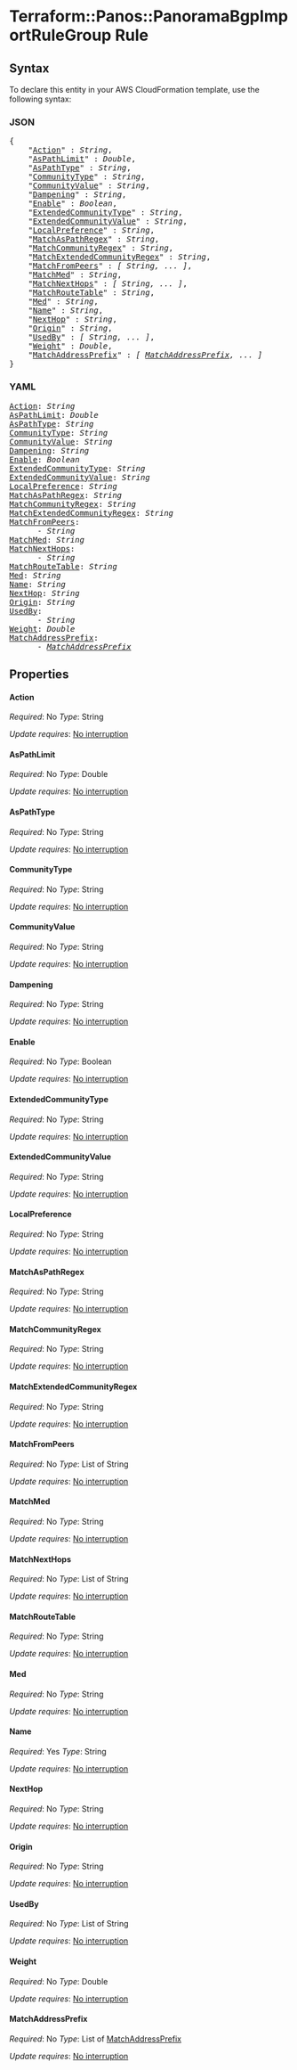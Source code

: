 # Terraform::Panos::PanoramaBgpImportRuleGroup Rule

## Syntax

To declare this entity in your AWS CloudFormation template, use the following syntax:

### JSON

<pre>
{
    "<a href="#action" title="Action">Action</a>" : <i>String</i>,
    "<a href="#aspathlimit" title="AsPathLimit">AsPathLimit</a>" : <i>Double</i>,
    "<a href="#aspathtype" title="AsPathType">AsPathType</a>" : <i>String</i>,
    "<a href="#communitytype" title="CommunityType">CommunityType</a>" : <i>String</i>,
    "<a href="#communityvalue" title="CommunityValue">CommunityValue</a>" : <i>String</i>,
    "<a href="#dampening" title="Dampening">Dampening</a>" : <i>String</i>,
    "<a href="#enable" title="Enable">Enable</a>" : <i>Boolean</i>,
    "<a href="#extendedcommunitytype" title="ExtendedCommunityType">ExtendedCommunityType</a>" : <i>String</i>,
    "<a href="#extendedcommunityvalue" title="ExtendedCommunityValue">ExtendedCommunityValue</a>" : <i>String</i>,
    "<a href="#localpreference" title="LocalPreference">LocalPreference</a>" : <i>String</i>,
    "<a href="#matchaspathregex" title="MatchAsPathRegex">MatchAsPathRegex</a>" : <i>String</i>,
    "<a href="#matchcommunityregex" title="MatchCommunityRegex">MatchCommunityRegex</a>" : <i>String</i>,
    "<a href="#matchextendedcommunityregex" title="MatchExtendedCommunityRegex">MatchExtendedCommunityRegex</a>" : <i>String</i>,
    "<a href="#matchfrompeers" title="MatchFromPeers">MatchFromPeers</a>" : <i>[ String, ... ]</i>,
    "<a href="#matchmed" title="MatchMed">MatchMed</a>" : <i>String</i>,
    "<a href="#matchnexthops" title="MatchNextHops">MatchNextHops</a>" : <i>[ String, ... ]</i>,
    "<a href="#matchroutetable" title="MatchRouteTable">MatchRouteTable</a>" : <i>String</i>,
    "<a href="#med" title="Med">Med</a>" : <i>String</i>,
    "<a href="#name" title="Name">Name</a>" : <i>String</i>,
    "<a href="#nexthop" title="NextHop">NextHop</a>" : <i>String</i>,
    "<a href="#origin" title="Origin">Origin</a>" : <i>String</i>,
    "<a href="#usedby" title="UsedBy">UsedBy</a>" : <i>[ String, ... ]</i>,
    "<a href="#weight" title="Weight">Weight</a>" : <i>Double</i>,
    "<a href="#matchaddressprefix" title="MatchAddressPrefix">MatchAddressPrefix</a>" : <i>[ <a href="rule-matchaddressprefix.md">MatchAddressPrefix</a>, ... ]</i>
}
</pre>

### YAML

<pre>
<a href="#action" title="Action">Action</a>: <i>String</i>
<a href="#aspathlimit" title="AsPathLimit">AsPathLimit</a>: <i>Double</i>
<a href="#aspathtype" title="AsPathType">AsPathType</a>: <i>String</i>
<a href="#communitytype" title="CommunityType">CommunityType</a>: <i>String</i>
<a href="#communityvalue" title="CommunityValue">CommunityValue</a>: <i>String</i>
<a href="#dampening" title="Dampening">Dampening</a>: <i>String</i>
<a href="#enable" title="Enable">Enable</a>: <i>Boolean</i>
<a href="#extendedcommunitytype" title="ExtendedCommunityType">ExtendedCommunityType</a>: <i>String</i>
<a href="#extendedcommunityvalue" title="ExtendedCommunityValue">ExtendedCommunityValue</a>: <i>String</i>
<a href="#localpreference" title="LocalPreference">LocalPreference</a>: <i>String</i>
<a href="#matchaspathregex" title="MatchAsPathRegex">MatchAsPathRegex</a>: <i>String</i>
<a href="#matchcommunityregex" title="MatchCommunityRegex">MatchCommunityRegex</a>: <i>String</i>
<a href="#matchextendedcommunityregex" title="MatchExtendedCommunityRegex">MatchExtendedCommunityRegex</a>: <i>String</i>
<a href="#matchfrompeers" title="MatchFromPeers">MatchFromPeers</a>: <i>
      - String</i>
<a href="#matchmed" title="MatchMed">MatchMed</a>: <i>String</i>
<a href="#matchnexthops" title="MatchNextHops">MatchNextHops</a>: <i>
      - String</i>
<a href="#matchroutetable" title="MatchRouteTable">MatchRouteTable</a>: <i>String</i>
<a href="#med" title="Med">Med</a>: <i>String</i>
<a href="#name" title="Name">Name</a>: <i>String</i>
<a href="#nexthop" title="NextHop">NextHop</a>: <i>String</i>
<a href="#origin" title="Origin">Origin</a>: <i>String</i>
<a href="#usedby" title="UsedBy">UsedBy</a>: <i>
      - String</i>
<a href="#weight" title="Weight">Weight</a>: <i>Double</i>
<a href="#matchaddressprefix" title="MatchAddressPrefix">MatchAddressPrefix</a>: <i>
      - <a href="rule-matchaddressprefix.md">MatchAddressPrefix</a></i>
</pre>

## Properties

#### Action

_Required_: No
_Type_: String

_Update requires_: [No interruption](https://docs.aws.amazon.com/AWSCloudFormation/latest/UserGuide/using-cfn-updating-stacks-update-behaviors.html#update-no-interrupt)

#### AsPathLimit

_Required_: No
_Type_: Double

_Update requires_: [No interruption](https://docs.aws.amazon.com/AWSCloudFormation/latest/UserGuide/using-cfn-updating-stacks-update-behaviors.html#update-no-interrupt)

#### AsPathType

_Required_: No
_Type_: String

_Update requires_: [No interruption](https://docs.aws.amazon.com/AWSCloudFormation/latest/UserGuide/using-cfn-updating-stacks-update-behaviors.html#update-no-interrupt)

#### CommunityType

_Required_: No
_Type_: String

_Update requires_: [No interruption](https://docs.aws.amazon.com/AWSCloudFormation/latest/UserGuide/using-cfn-updating-stacks-update-behaviors.html#update-no-interrupt)

#### CommunityValue

_Required_: No
_Type_: String

_Update requires_: [No interruption](https://docs.aws.amazon.com/AWSCloudFormation/latest/UserGuide/using-cfn-updating-stacks-update-behaviors.html#update-no-interrupt)

#### Dampening

_Required_: No
_Type_: String

_Update requires_: [No interruption](https://docs.aws.amazon.com/AWSCloudFormation/latest/UserGuide/using-cfn-updating-stacks-update-behaviors.html#update-no-interrupt)

#### Enable

_Required_: No
_Type_: Boolean

_Update requires_: [No interruption](https://docs.aws.amazon.com/AWSCloudFormation/latest/UserGuide/using-cfn-updating-stacks-update-behaviors.html#update-no-interrupt)

#### ExtendedCommunityType

_Required_: No
_Type_: String

_Update requires_: [No interruption](https://docs.aws.amazon.com/AWSCloudFormation/latest/UserGuide/using-cfn-updating-stacks-update-behaviors.html#update-no-interrupt)

#### ExtendedCommunityValue

_Required_: No
_Type_: String

_Update requires_: [No interruption](https://docs.aws.amazon.com/AWSCloudFormation/latest/UserGuide/using-cfn-updating-stacks-update-behaviors.html#update-no-interrupt)

#### LocalPreference

_Required_: No
_Type_: String

_Update requires_: [No interruption](https://docs.aws.amazon.com/AWSCloudFormation/latest/UserGuide/using-cfn-updating-stacks-update-behaviors.html#update-no-interrupt)

#### MatchAsPathRegex

_Required_: No
_Type_: String

_Update requires_: [No interruption](https://docs.aws.amazon.com/AWSCloudFormation/latest/UserGuide/using-cfn-updating-stacks-update-behaviors.html#update-no-interrupt)

#### MatchCommunityRegex

_Required_: No
_Type_: String

_Update requires_: [No interruption](https://docs.aws.amazon.com/AWSCloudFormation/latest/UserGuide/using-cfn-updating-stacks-update-behaviors.html#update-no-interrupt)

#### MatchExtendedCommunityRegex

_Required_: No
_Type_: String

_Update requires_: [No interruption](https://docs.aws.amazon.com/AWSCloudFormation/latest/UserGuide/using-cfn-updating-stacks-update-behaviors.html#update-no-interrupt)

#### MatchFromPeers

_Required_: No
_Type_: List of String

_Update requires_: [No interruption](https://docs.aws.amazon.com/AWSCloudFormation/latest/UserGuide/using-cfn-updating-stacks-update-behaviors.html#update-no-interrupt)

#### MatchMed

_Required_: No
_Type_: String

_Update requires_: [No interruption](https://docs.aws.amazon.com/AWSCloudFormation/latest/UserGuide/using-cfn-updating-stacks-update-behaviors.html#update-no-interrupt)

#### MatchNextHops

_Required_: No
_Type_: List of String

_Update requires_: [No interruption](https://docs.aws.amazon.com/AWSCloudFormation/latest/UserGuide/using-cfn-updating-stacks-update-behaviors.html#update-no-interrupt)

#### MatchRouteTable

_Required_: No
_Type_: String

_Update requires_: [No interruption](https://docs.aws.amazon.com/AWSCloudFormation/latest/UserGuide/using-cfn-updating-stacks-update-behaviors.html#update-no-interrupt)

#### Med

_Required_: No
_Type_: String

_Update requires_: [No interruption](https://docs.aws.amazon.com/AWSCloudFormation/latest/UserGuide/using-cfn-updating-stacks-update-behaviors.html#update-no-interrupt)

#### Name

_Required_: Yes
_Type_: String

_Update requires_: [No interruption](https://docs.aws.amazon.com/AWSCloudFormation/latest/UserGuide/using-cfn-updating-stacks-update-behaviors.html#update-no-interrupt)

#### NextHop

_Required_: No
_Type_: String

_Update requires_: [No interruption](https://docs.aws.amazon.com/AWSCloudFormation/latest/UserGuide/using-cfn-updating-stacks-update-behaviors.html#update-no-interrupt)

#### Origin

_Required_: No
_Type_: String

_Update requires_: [No interruption](https://docs.aws.amazon.com/AWSCloudFormation/latest/UserGuide/using-cfn-updating-stacks-update-behaviors.html#update-no-interrupt)

#### UsedBy

_Required_: No
_Type_: List of String

_Update requires_: [No interruption](https://docs.aws.amazon.com/AWSCloudFormation/latest/UserGuide/using-cfn-updating-stacks-update-behaviors.html#update-no-interrupt)

#### Weight

_Required_: No
_Type_: Double

_Update requires_: [No interruption](https://docs.aws.amazon.com/AWSCloudFormation/latest/UserGuide/using-cfn-updating-stacks-update-behaviors.html#update-no-interrupt)

#### MatchAddressPrefix

_Required_: No
_Type_: List of <a href="rule-matchaddressprefix.md">MatchAddressPrefix</a>

_Update requires_: [No interruption](https://docs.aws.amazon.com/AWSCloudFormation/latest/UserGuide/using-cfn-updating-stacks-update-behaviors.html#update-no-interrupt)

